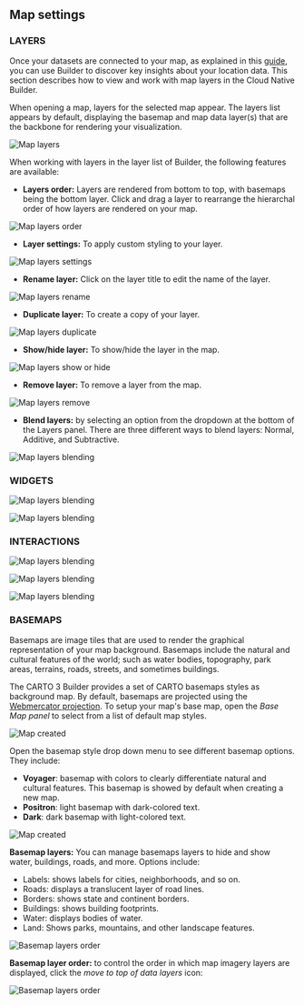 ## Map settings

### LAYERS

Once your datasets are connected to your map, as explained in this [guide](../../maps/add-data), you can use Builder to discover key insights about your location data. This section describes how to view and work with map layers in the Cloud Native Builder.

When opening a map, layers for the selected map appear. The layers list appears by default, displaying the basemap and map data layer(s) that are the backbone for rendering your visualization.

![Map layers](/img/cloud-native-workspace/maps/map_paris.png)

When working with layers in the layer list of Builder, the following features are available:

- **Layers order:** Layers are rendered from bottom to top, with basemaps being the bottom layer. Click and drag a layer to rearrange the hierarchal order of how layers are rendered on your map.

![Map layers order](/img/cloud-native-workspace/maps/map_layers_order.gif)

- **Layer settings:** To apply custom styling to your layer.

![Map layers settings](/img/cloud-native-workspace/maps/map_layer_settings.png)

- **Rename layer:** Click on the layer title to edit the name of the layer.

![Map layers rename](/img/cloud-native-workspace/maps/map_layer_rename.png)

- **Duplicate layer:** To create a copy of your layer.

![Map layers duplicate](/img/cloud-native-workspace/maps/map_layer_duplicate.png)

- **Show/hide layer:** To show/hide the layer in the map.

![Map layers show or hide](/img/cloud-native-workspace/maps/map_layer_hide.png)

- **Remove layer:** To remove a layer from the map.

![Map layers remove](/img/cloud-native-workspace/maps/map_layer_remove.png)

-  **Blend layers:** by selecting an option from the dropdown at the bottom of the Layers panel. There are three different ways to blend layers: Normal, Additive, and Subtractive.

![Map layers blending](/img/cloud-native-workspace/maps/map_layer_blending.png)

### WIDGETS

![Map layers blending](/img/cloud-native-workspace/maps/interactions_new_widget.png)

![Map layers blending](/img/cloud-native-workspace/maps/interactions_widget.png)


### INTERACTIONS

![Map layers blending](/img/cloud-native-workspace/maps/map_settings_interactions.png)

![Map layers blending](/img/cloud-native-workspace/maps/interactions_tooltip.png)

![Map layers blending](/img/cloud-native-workspace/maps/interactions_search_location.png)

### BASEMAPS

Basemaps are image tiles that are used to render the graphical representation of your map background. Basemaps include the natural and cultural features of the world; such as water bodies, topography, park areas, terrains, roads, streets, and sometimes buildings.

The CARTO 3 Builder provides a set of CARTO basemaps styles as background map. By default, basemaps are projected using the <a href="https://en.wikipedia.org/wiki/Web_Mercator_projection" target="_blank">Webmercator projection</a>. To setup your map's base map, open the *Base Map panel* to select from a list of default map styles.

![Map created](/img/cloud-native-workspace/maps/map_basemap2.png)

Open the basemap style drop down menu to see different basemap options. They include:
- **Voyager**: basemap with colors to clearly differentiate natural and cultural features. This basemap is showed by default when creating a new map.
- **Positron**: light basemap with dark-colored text.
- **Dark**: dark basemap with light-colored text.

![Map created](/img/cloud-native-workspace/maps/map_basemap_list2.png)

**Basemap layers:** You can manage basemaps layers to hide and show water, buildings, roads, and more. Options include: 

- Labels: shows labels for cities, neighborhoods, and so on.
- Roads: displays a translucent layer of road lines.
- Borders: shows state and continent borders.
- Buildings: shows building footprints.
- Water: displays bodies of water.
- Land: Shows parks, mountains, and other landscape features.

![Basemap layers order](/img/cloud-native-workspace/maps/map_basemap_layer_show.png)

**Basemap layer order:** to control the order in which map imagery layers are displayed, click the *move to top of data layers* icon:

![Basemap layers order](/img/cloud-native-workspace/maps/map_basemap_layer_order.png)